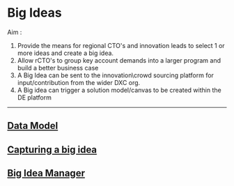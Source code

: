 # Big Ideas

Aim : <br>
1. Provide the means for regional CTO's and innovation leads to select 1 or more ideas and create a big idea.
2. Allow rCTO's to group key account demands into a larger program and build a better business case
3. A Big Idea can be sent to the innovation\crowd sourcing platform for input/contribution from the wider DXC org.
4. A Big idea can trigger a solution model/canvas to be created within the DE platform

---

## [Data Model](BigIdeaDataModel.md)

## [Capturing a big idea](CreateBigIdea.md)

## [Big Idea Manager](BigIdeaMgr.md)
